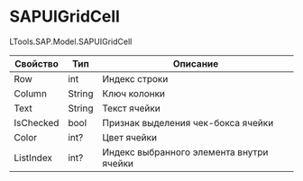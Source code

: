 # SAPUIGridCell

LTools.SAP.Model.SAPUIGridCell

| Свойство   | Тип    | Описание                                 |
| ---------- | ------ | ---------------------------------------- |
| Row        | int    | Индекс строки                            |
| Column     | String | Ключ колонки                             |
| Text       | String | Текст ячейки                             |
| IsChecked  | bool   | Признак выделения чек-бокса ячейки       |
| Color      | int?   | Цвет ячейки                              |
| ListIndex  | int?   | Индекс выбранного элемента внутри ячейки |

